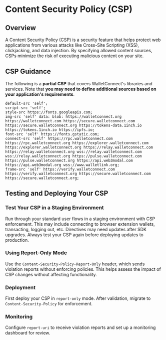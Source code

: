 # Content Security Policy (CSP)

## Overview

A Content Security Policy (CSP) is a security feature that helps protect web applications from various attacks like Cross-Site Scripting (XSS), clickjacking, and data injection. By specifying allowed content sources, CSPs minimize the risk of executing malicious content on your site.

## CSP Guidance

The following is a **partial CSP** that covers WalletConnect's libraries and services. Note that **you may need to define additional sources based on your application's requirements**.

```
default-src 'self';
script-src 'self';
style-src https://fonts.googleapis.com;
img-src 'self' data: blob: https://walletconnect.org https://walletconnect.com https://secure.walletconnect.com https://secure.walletconnect.org https://tokens-data.1inch.io https://tokens.1inch.io https://ipfs.io;
font-src 'self' https://fonts.gstatic.com;
connect-src 'self' https://rpc.walletconnect.com https://rpc.walletconnect.org https://explorer.walletconnect.com https://explorer.walletconnect.org https://relay.walletconnect.com https://relay.walletconnect.org wss://relay.walletconnect.com wss://relay.walletconnect.org https://pulse.walletconnect.com https://pulse.walletconnect.org https://api.web3modal.com https://api.web3modal.org wss://www.walletlink.org;
frame-src 'self' https://verify.walletconnect.com https://verify.walletconnect.org https://secure.walletconnect.com https://secure.walletconnect.org;
```

## Testing and Deploying Your CSP

### Test Your CSP in a Staging Environment

Run through your standard user flows in a staging environment with CSP enforcement. This may include connecting to browser extension wallets, transacting, logging out, etc. Directives may need updates after SDK upgrades. Always test your CSP again before deploying updates to production.

### Using Report-Only Mode

Use the `Content-Security-Policy-Report-Only` header, which sends violation reports without enforcing policies. This helps assess the impact of CSP changes without affecting functionality.

### Deployment

First deploy your CSP in `report-only` mode. After validation, migrate to `Content-Security-Policy` for enforcement.

### Monitoring

Configure `report-uri` to receive violation reports and set up a monitoring dashboard for review.
